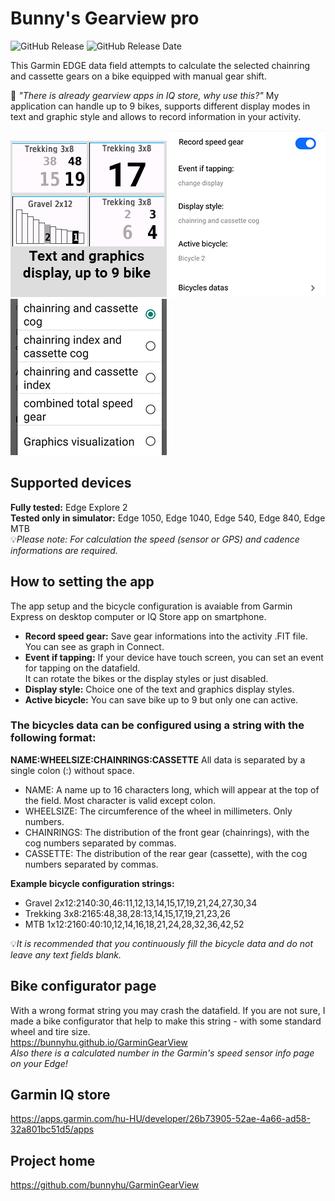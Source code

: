 # Bunny's Gearview pro
![GitHub Release](https://img.shields.io/github/v/release/bunnyhu/GarminGearView)
![GitHub Release Date](https://img.shields.io/github/release-date/bunnyhu/GarminGearView)

This Garmin EDGE data field attempts to calculate the selected chainring and cassette gears on a bike equipped with manual gear shift.

👀 *"There is already gearview apps in IQ store, why use this?"*
My application can handle up to 9 bikes, supports different display modes in text and graphic style and allows to record information in your activity.

![App Screenshot](https://github.com/bunnyhu/GarminGearView/blob/main/IQ-store/images1.png)
![App Screenshot](https://github.com/bunnyhu/GarminGearView/blob/main/IQ-store/images2.png)
![App Screenshot](https://github.com/bunnyhu/GarminGearView/blob/main/IQ-store/images4.png)

## Supported devices
**Fully tested:** Edge Explore 2  
**Tested only in simulator:** Edge 1050, Edge 1040, Edge 540, Edge 840, Edge MTB  
💡*Please note: For calculation the speed (sensor or GPS) and cadence informations are required.*

## How to setting the app
The app setup and the bicycle configuration is avaiable from Garmin Express on desktop computer or IQ Store app on smartphone.

- **Record speed gear:** Save gear informations into the activity .FIT file. You can see as graph in Connect.
- **Event if tapping:** If your device have touch screen, you can set an event for tapping on the datafield.  
It can rotate the bikes or the display styles or just disabled.
- **Display style:** Choice one of the text and graphics display styles.
- **Active bicycle:** You can save bike up to 9 but only one can active.

### The bicycles data can be configured using a string with the following format:
**NAME:WHEELSIZE:CHAINRINGS:CASSETTE**
All data is separated by a single colon (:) without space.

- NAME: A name up to 16 characters long, which will appear at the top of the field. Most character is valid except colon.
- WHEELSIZE: The circumference of the wheel in millimeters. Only numbers.
- CHAINRINGS: The distribution of the front gear (chainrings), with the cog numbers separated by commas.
- CASSETTE: The distribution of the rear gear (cassette), with the cog numbers separated by commas.

**Example bicycle configuration strings:**
- Gravel 2x12:2140:30,46:11,12,13,14,15,17,19,21,24,27,30,34
- Trekking 3x8:2165:48,38,28:13,14,15,17,19,21,23,26
- MTB 1x12:2160:40:10,12,14,16,18,21,24,28,32,36,42,52

💡*It is recommended that you continuously fill the bicycle data and do not leave any text fields blank.*

## Bike configurator page
With a wrong format string you may crash the datafield. 
If you are not sure, I made a bike configurator that help to make this string - with some standard wheel and tire size.  
https://bunnyhu.github.io/GarminGearView  
*Also there is a calculated number in the Garmin's speed sensor info page on your Edge!*

## Garmin IQ store
https://apps.garmin.com/hu-HU/developer/26b73905-52ae-4a66-ad58-32a801bc51d5/apps

## Project home
https://github.com/bunnyhu/GarminGearView
